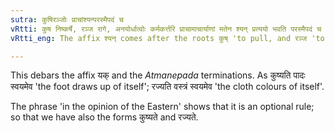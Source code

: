 ```yaml
---
sutra: कुषिरञ्जोः प्राचांश्यन्परस्मैपदं च
vRtti: कुष निष्कर्षे, रञ्ज रागे, अनयोर्धात्वोः कर्मकर्त्तरि प्राचामाचार्याणां मतेन श्यन् प्रत्ययो भवति परस्मैपदं च ॥
vRtti_eng: The affix श्यन् comes after the roots कुष् 'to pull, and रञ्ज 'to colour', in the reflexive voice, according to the opinion of the Eastern Grammarians, and these verbs take the affixes of the _Parasmaipada_.

---
```

This debars the affix यक् and the _Atmanepada_ terminations. As कुष्यति पादः स्वयमेव 'the foot draws up of itself'; रज्यति वस्त्रं स्वयमेव 'the cloth colours of itself'.

The phrase 'in the opinion of the Eastern' shows that it is an optional rule; so that we have also the forms कुष्यते and रज्यते.